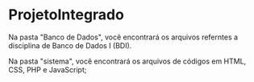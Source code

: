 # ProjetoIntegrado
Na pasta "Banco de Dados", você encontrará os arquivos referntes a disciplina de Banco de Dados I (BDI). 

Na pasta "sistema", você encontrará os arquivos de códigos em HTML, CSS, PHP e JavaScript;

